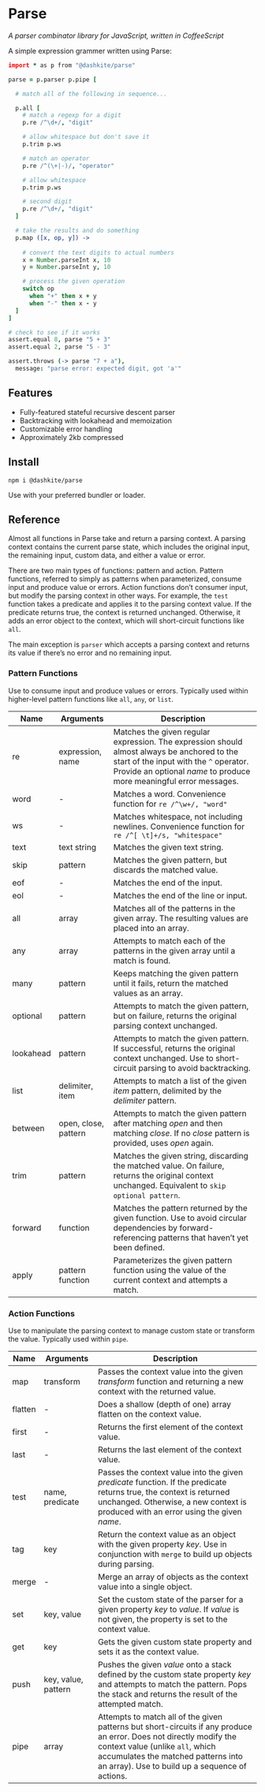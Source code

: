 # Parse

*A parser combinator library for JavaScript, written in CoffeeScript*

A simple expression grammer written using Parse:

```coffeescript
import * as p from "@dashkite/parse"

parse = p.parser p.pipe [

  # match all of the following in sequence...

  p.all [
    # match a regexp for a digit
    p.re /^\d+/, "digit"

    # allow whitespace but don't save it
    p.trim p.ws

    # match an operator
    p.re /^(\+|-)/, "operator"

    # allow whitespace
    p.trim p.ws

    # second digit
    p.re /^\d+/, "digit"
  ]

  # take the results and do something
  p.map ([x, op, y]) ->
  
    # convert the text digits to actual numbers
    x = Number.parseInt x, 10
    y = Number.parseInt y, 10

    # process the given operation
    switch op
      when "+" then x + y
      when "-" then x - y
  ]
]

# check to see if it works
assert.equal 8, parse "5 + 3"
assert.equal 2, parse "5 - 3"

assert.throws (-> parse "7 + a"),
  message: "parse error: expected digit, got 'a'"
```

## Features

- Fully-featured stateful recursive descent parser
- Backtracking with lookahead and memoization
- Customizable error handling
- Approximately 2kb compressed

## Install

```
npm i @dashkite/parse
```

Use with your preferred bundler or loader.

## Reference

Almost all functions in Parse take and return a parsing context. A parsing context contains the current parse state, which includes the original input, the remaining input, custom data, and either a value or error.

There are two main types of functions: pattern and action. Pattern functions, referred to simply as patterns when parameterized, consume input and produce value or errors. Action functions don’t consumer input, but modify the parsing context in other ways. For example, the `test` function takes a predicate and applies it to the parsing context value. If the predicate returns true, the context is returned unchanged. Otherwise, it adds an error object to the context, which will short-circuit functions like `all`.

The main exception is `parser` which accepts a parsing context and returns its value if there’s no error and no remaining input.

### Pattern Functions

Use to consume input and produce values or errors. Typically used within higher-level pattern functions like  `all`, `any`, or `list`.

| Name      | Arguments            | Description                                                  |
| --------- | -------------------- | ------------------------------------------------------------ |
| re        | expression, name     | Matches the given regular expression. The expression should almost always be anchored to the start of the input with the `^` operator. Provide an optional *name* to produce more meaningful error messages. |
| word      | -                    | Matches a word. Convenience function for `re /^\w+/, "word"` |
| ws        | -                    | Matches whitespace, not including newlines. Convenience function for `re /^[ \t]+/s, "whitespace"` |
| text      | text string          | Matches the given text string.                               |
| skip      | pattern              | Matches the given pattern, but discards the matched value.   |
| eof       | -                    | Matches the end of the input.                                |
| eol       | -                    | Matches the end of the line or input.                        |
| all       | array                | Matches all of the patterns in the given array. The resulting values are placed into an array. |
| any       | array                | Attempts to match each of the patterns in the given array until a match is found. |
| many      | pattern              | Keeps matching the given pattern until it fails, return the matched values as an array. |
| optional  | pattern              | Attempts to match the given pattern, but on failure, returns the original parsing context unchanged. |
| lookahead | pattern              | Attempts to match the given pattern. If successful, returns the original context unchanged. Use to short-circuit parsing to avoid backtracking. |
| list      | delimiter, item      | Attempts to match a list of the given *item* pattern, delimited by the *delimiter* pattern. |
| between   | open, close, pattern | Attempts to match the given pattern after matching *open* and then matching *close*. If no *close* pattern is provided, uses *open* again. |
| trim      | pattern              | Matches the given string, discarding the matched value. On failure, returns the original context unchanged. Equivalent to `skip optional pattern`. |
| forward   | function             | Matches the pattern returned by the given function. Use to avoid circular dependencies by forward-referencing patterns that haven’t yet been defined. |
| apply     | pattern function     | Parameterizes the given pattern function using the value of the current context and attempts a match. |

### Action Functions

Use to manipulate the parsing context to manage custom state or transform the value. Typically used within `pipe`.

| Name    | Arguments           | Description                                                  |
| ------- | ------------------- | ------------------------------------------------------------ |
| map     | transform           | Passes the context value into the given *transform* function and returning a new context with the returned value. |
| flatten | -                   | Does a shallow (depth of one) array flatten on the context value. |
| first   | -                   | Returns the first element of the context value.              |
| last    | -                   | Returns the last element of the context value.               |
| test    | name, predicate     | Passes the context value into the given *predicate* function. If the predicate returns true, the context is returned unchanged. Otherwise, a new context is produced with an error using the given *name*. |
| tag     | key                 | Return the context value as an object with the given property *key*. Use in conjunction with `merge` to build up objects during parsing. |
| merge   | -                   | Merge an array of objects as the context value into a single object. |
| set     | key, value          | Set the custom state of the parser for a given property *key* to *value*. If *value* is not given, the property is set to the context value. |
| get     | key                 | Gets the given custom state property and sets it as the context value. |
| push    | key, value, pattern | Pushes the given *value* onto a stack defined by the custom state property *key* and attempts to match the pattern. Pops the stack and returns the result of the attempted match. |
| pipe    | array               | Attempts to match all of the given patterns but short-circuits if any produce an error. Does not directly modify the context value (unlike `all`, which accumulates the matched patterns into an array). Use to build up a sequence of actions. |

